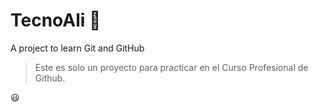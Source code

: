 # TecnoAli 📱

A project to learn Git and GitHub
>Este es solo un proyecto para practicar en el Curso Profesional de Github.

😃